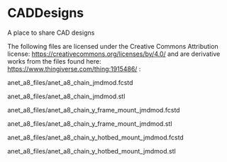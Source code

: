 # CADDesigns
A place to share CAD designs

The following files are licensed under the Creative Commons Attribution license: https://creativecommons.org/licenses/by/4.0/ and are derivative works from the files found here: https://www.thingiverse.com/thing:1915486/ :

anet_a8_files/anet_a8_chain_jmdmod.fcstd

anet_a8_files/anet_a8_chain_jmdmod.stl

anet_a8_files/anet_a8_chain_y_frame_mount_jmdmod.fcstd

anet_a8_files/anet_a8_chain_y_frame_mount_jmdmod.stl

anet_a8_files/anet_a8_chain_y_hotbed_mount_jmdmod.fcstd

anet_a8_files/anet_a8_chain_y_hotbed_mount_jmdmod.stl
